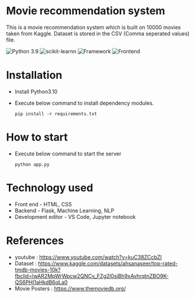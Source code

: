 # Movie recommendation system
This is a movie recommendation system which is built on 10000 movies taken from Kaggle.
Dataset is stored in the CSV (Comma seperated values) file.

![Python 3.9](https://img.shields.io/badge/Python-3.9-brightgreen.svg) 
![scikit-learnn](https://img.shields.io/badge/Library-Scikit_Learn-orange.svg)
![Framework](https://img.shields.io/badge/Framework-Flask-red)
![Frontend](https://img.shields.io/badge/Frontend-HTML/CSS/JS-yellow)

# Installation
- Install Python3.10
- Execute below command to install dependency modules.

    `pip install -r requirements.txt`

# How to start
- Execute below command to start the server

    `python app.py`

# Technology used
- Front end - HTML, CSS
- Backend - Flask, Machine Learning, NLP
- Development editor - VS Code, Jupyter notebook
    
# References
- youtube : https://www.youtube.com/watch?v=kuC38ZCcbZI
- Dataset : https://www.kaggle.com/datasets/ahsanaseer/top-rated-tmdb-movies-10k?fbclid=IwAR2MpWrWpcw2QNCv_FZg2l0sjBh9xAvhrqtnZBO9K-QS6PHI1aHkdB6qLa0
- Movie Posters : https://www.themoviedb.org/